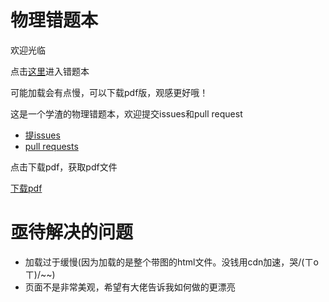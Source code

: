 # 物理错题本

欢迎光临

点击[这里](https://quang-ivan.github.io/physics/physics.html)进入错题本

可能加载会有点慢，可以下载pdf版，观感更好哦！

这是一个学渣的物理错题本，欢迎提交issues和pull request

* [提issues](https://github.com/quang-Ivan/physics/issues)
* [pull requests](https://github.com/quang-Ivan/physics/pulls)

点击下载pdf，获取pdf文件

[下载pdf](https://quang-ivan.github.io/physics/physics.pdf)

# 亟待解决的问题
- 加载过于缓慢(因为加载的是整个带图的html文件。没钱用cdn加速，哭/(ㄒoㄒ)/~~)
- 页面不是非常美观，希望有大佬告诉我如何做的更漂亮